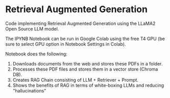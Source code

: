 # Retrieval Augmented Generation
Code implementing Retrieval Augmented Generation using the LLaMA2 Open Source LLM model.

The IPYNB Notebook can be run in Google Colab using the free T4 GPU (be sure to select GPU option in Notebook Settings in Colab). 

Notebook does the following:
1. Downloads documents from the web and stores these PDFs in a folder.
2. Processes these PDF files and stores them in a vector store (Chroma DB).
3. Creates RAG Chain consisting of LLM + Retriever + Prompt.
4. Shows the benefits of RAG in terms of white-boxing LLMs and reducing "hallucinations"
